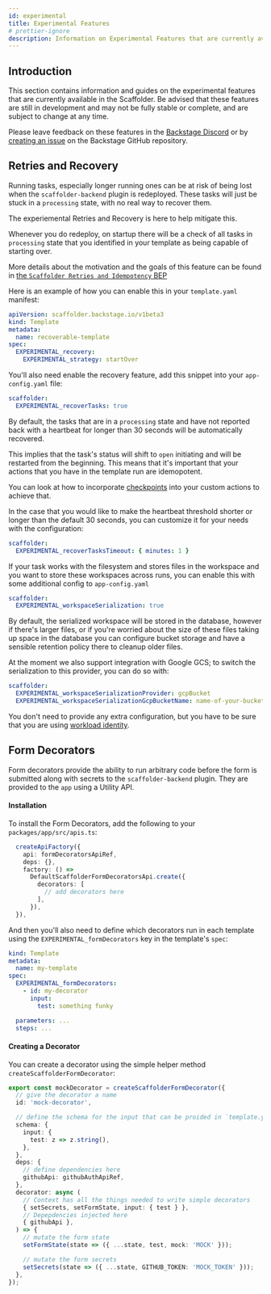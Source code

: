 ```yaml
---
id: experimental
title: Experimental Features
# prettier-ignore
description: Information on Experimental Features that are currently available in the Scaffolder
---
```


## Introduction

This section contains information and guides on the experimental features that are currently available in the Scaffolder. Be advised that these features are still in development and may not be fully stable or complete, and are subject to change at any time.

Please leave feedback on these features in the [Backstage Discord](https://discord.com/invite/MUpMjP2) or by [creating an issue](https://github.com/backstage/backstage/issues/new/choose) on the Backstage GitHub repository.

## Retries and Recovery

Running tasks, especially longer running ones can be at risk of being lost when the `scaffolder-backend` plugin is redeployed. These tasks will just be stuck in a `processing` state, with no real way to recover them.

The experiemental Retries and Recovery is here to help mitigate this.

Whenever you do redeploy, on startup there will be a check of all tasks in `processing` state that you identified in your template as being capable of starting over.

More details about the motivation and the goals of this feature can be found in [the `Scaffolder Retries and Idempotency` BEP](https://github.com/backstage/backstage/tree/master/beps/0004-scaffolder-task-idempotency)

Here is an example of how you can enable this in your `template.yaml` manifest:

```yaml
apiVersion: scaffolder.backstage.io/v1beta3
kind: Template
metadata:
  name: recoverable-template
spec:
  EXPERIMENTAL_recovery:
    EXPERIMENTAL_strategy: startOver
```

You'll also need enable the recovery feature, add this snippet into your `app-config.yaml` file:

```yaml
scaffolder:
  EXPERIMENTAL_recoverTasks: true
```

By default, the tasks that are in a `processing` state and have not reported back with a heartbeat for longer than 30 seconds will be automatically recovered.

This implies that the task's status will shift to `open` initiating and will be restarted from the beginning. This means that it's important that your actions that you have in the template run are idemopotent.

You can look at how to incorporate [checkpoints](https://backstage.io/docs/features/software-templates/writing-custom-actions#using-checkpoints-in-custom-actions-experimental) into your custom actions to achieve that.

In the case that you would like to make the heartbeat threshold shorter or longer than the default 30 seconds, you can customize it for your needs with the configuration:

```yaml
scaffolder:
  EXPERIMENTAL_recoverTasksTimeout: { minutes: 1 }
```

If your task works with the filesystem and stores files in the workspace and you want to store these workspaces across runs, you can enable this with some additional config to `app-config.yaml`

```yaml
scaffolder:
  EXPERIMENTAL_workspaceSerialization: true
```

By default, the serialized workspace will be stored in the database, however if there's larger files, or if you're worried about the size of these files taking up space in the database you can configure bucket storage and have a sensible retention policy there to cleanup older files.

At the moment we also support integration with Google GCS; to switch the serialization to this provider, you can do so with:

```yaml
scaffolder:
  EXPERIMENTAL_workspaceSerializationProvider: gcpBucket
  EXPERIMENTAL_workspaceSerializationGcpBucketName: name-of-your-bucket
```

You don't need to provide any extra configuration, but you have to be sure that you are using [workload identity](https://cloud.google.com/iam/docs/workload-identity-federation).

## Form Decorators

Form decorators provide the ability to run arbitrary code before the form is submitted along with secrets to the `scaffolder-backend` plugin. They are provided to the `app` using a Utility API.

#### Installation

To install the Form Decorators, add the following to your `packages/app/src/apis.ts`:

```ts
  createApiFactory({
    api: formDecoratorsApiRef,
    deps: {},
    factory: () =>
      DefaultScaffolderFormDecoratorsApi.create({
        decorators: [
          // add decorators here
        ],
      }),
  }),
```

And then you'll also need to define which decorators run in each template using the `EXPERIMENTAL_formDecorators` key in the template's `spec`:

```yaml
kind: Template
metadata:
  name: my-template
spec:
  EXPERIMENTAL_formDecorators:
    - id: my-decorator
      input:
        test: something funky

  parameters: ...
  steps: ...
```

#### Creating a Decorator

You can create a decorator using the simple helper method `createScaffolderFormDecorator`:

```ts
export const mockDecorator = createScaffolderFormDecorator({
  // give the decorator a name
  id: 'mock-decorator',

  // define the schema for the input that can be proided in `template.yaml`
  schema: {
    input: {
      test: z => z.string(),
    },
  },
  deps: {
    // define dependencies here
    githubApi: githubAuthApiRef,
  },
  decorator: async (
    // Context has all the things needed to write simple decorators
    { setSecrets, setFormState, input: { test } },
    // Depepdencies injected here
    { githubApi },
  ) => {
    // mutate the form state
    setFormState(state => ({ ...state, test, mock: 'MOCK' }));

    // mutate the form secrets
    setSecrets(state => ({ ...state, GITHUB_TOKEN: 'MOCK_TOKEN' }));
  },
});
```
